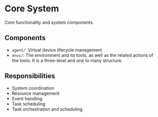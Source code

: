 # Core System

Core functionality and system components.

## Components
- `agent/`: Virtual device lifecycle management
- `envs/`: The environment and its tools, as well as the related actions of the tools. It is a three-level and one to many structure.

## Responsibilities
- System coordination
- Resource management
- Event handling
- Task scheduling 
- Task orchestration and scheduling